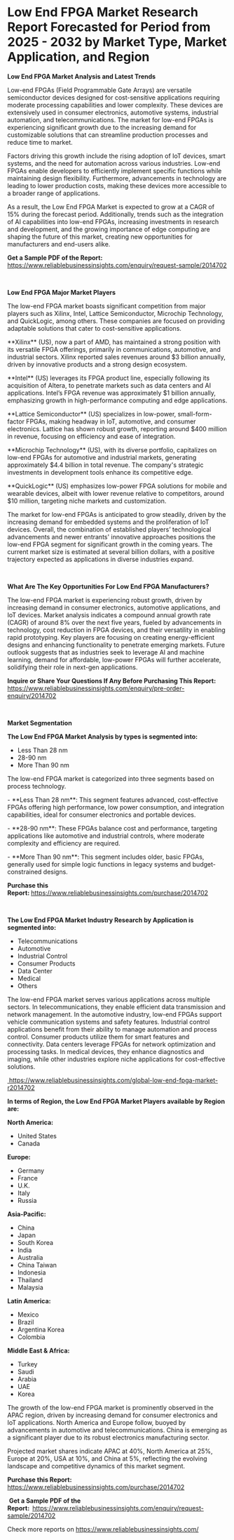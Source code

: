 <p><h1>Low End FPGA Market Research Report Forecasted for Period from 2025 -  2032 by Market Type, Market Application, and Region</h1></p><p><strong>Low End FPGA Market Analysis and Latest Trends</strong></p>
<p><p>Low-end FPGAs (Field Programmable Gate Arrays) are versatile semiconductor devices designed for cost-sensitive applications requiring moderate processing capabilities and lower complexity. These devices are extensively used in consumer electronics, automotive systems, industrial automation, and telecommunications. The market for low-end FPGAs is experiencing significant growth due to the increasing demand for customizable solutions that can streamline production processes and reduce time to market.</p><p>Factors driving this growth include the rising adoption of IoT devices, smart systems, and the need for automation across various industries. Low-end FPGAs enable developers to efficiently implement specific functions while maintaining design flexibility. Furthermore, advancements in technology are leading to lower production costs, making these devices more accessible to a broader range of applications.</p><p>As a result, the Low End FPGA Market is expected to grow at a CAGR of 15% during the forecast period. Additionally, trends such as the integration of AI capabilities into low-end FPGAs, increasing investments in research and development, and the growing importance of edge computing are shaping the future of this market, creating new opportunities for manufacturers and end-users alike.</p></p>
<p><strong>Get a Sample PDF of the Report:&nbsp;</strong> <a href="https://www.reliablebusinessinsights.com/enquiry/request-sample/2014702?utm_campaign=2221&utm_medium=2&utm_source=Github&utm_content=ia&utm_term=11022025&utm_id=low-end-fpga">https://www.reliablebusinessinsights.com/enquiry/request-sample/2014702</a></p>
<p>&nbsp;</p>
<p><strong>Low End FPGA Major Market Players</strong></p>
<p><p>The low-end FPGA market boasts significant competition from major players such as Xilinx, Intel, Lattice Semiconductor, Microchip Technology, and QuickLogic, among others. These companies are focused on providing adaptable solutions that cater to cost-sensitive applications.</p><p>**Xilinx** (US), now a part of AMD, has maintained a strong position with its versatile FPGA offerings, primarily in communications, automotive, and industrial sectors. Xilinx reported sales revenues around $3 billion annually, driven by innovative products and a strong design ecosystem.</p><p>**Intel** (US) leverages its FPGA product line, especially following its acquisition of Altera, to penetrate markets such as data centers and AI applications. Intel’s FPGA revenue was approximately $1 billion annually, emphasizing growth in high-performance computing and edge applications.</p><p>**Lattice Semiconductor** (US) specializes in low-power, small-form-factor FPGAs, making headway in IoT, automotive, and consumer electronics. Lattice has shown robust growth, reporting around $400 million in revenue, focusing on efficiency and ease of integration.</p><p>**Microchip Technology** (US), with its diverse portfolio, capitalizes on low-end FPGAs for automotive and industrial markets, generating approximately $4.4 billion in total revenue. The company's strategic investments in development tools enhance its competitive edge.</p><p>**QuickLogic** (US) emphasizes low-power FPGA solutions for mobile and wearable devices, albeit with lower revenue relative to competitors, around $10 million, targeting niche markets and customization.</p><p>The market for low-end FPGAs is anticipated to grow steadily, driven by the increasing demand for embedded systems and the proliferation of IoT devices. Overall, the combination of established players’ technological advancements and newer entrants' innovative approaches positions the low-end FPGA segment for significant growth in the coming years. The current market size is estimated at several billion dollars, with a positive trajectory expected as applications in diverse industries expand.</p></p>
<p>&nbsp;</p>
<p><strong>What Are The Key Opportunities For Low End FPGA Manufacturers?</strong></p>
<p><p>The low-end FPGA market is experiencing robust growth, driven by increasing demand in consumer electronics, automotive applications, and IoT devices. Market analysis indicates a compound annual growth rate (CAGR) of around 8% over the next five years, fueled by advancements in technology, cost reduction in FPGA devices, and their versatility in enabling rapid prototyping. Key players are focusing on creating energy-efficient designs and enhancing functionality to penetrate emerging markets. Future outlook suggests that as industries seek to leverage AI and machine learning, demand for affordable, low-power FPGAs will further accelerate, solidifying their role in next-gen applications.</p></p>
<p><strong>Inquire or Share Your Questions If Any Before Purchasing This Report:</strong> <a href="https://www.reliablebusinessinsights.com/enquiry/pre-order-enquiry/2014702?utm_campaign=2221&utm_medium=2&utm_source=Github&utm_content=ia&utm_term=11022025&utm_id=low-end-fpga">https://www.reliablebusinessinsights.com/enquiry/pre-order-enquiry/2014702</a></p>
<p>&nbsp;</p>
<p><strong>Market Segmentation</strong></p>
<p><strong>The Low End FPGA Market Analysis by types is segmented into:</strong></p>
<p><ul><li>Less Than 28 nm</li><li>28-90 nm</li><li>More Than 90 nm</li></ul></p>
<p><p>The low-end FPGA market is categorized into three segments based on process technology. </p><p>- **Less Than 28 nm**: This segment features advanced, cost-effective FPGAs offering high performance, low power consumption, and integration capabilities, ideal for consumer electronics and portable devices. </p><p>- **28-90 nm**: These FPGAs balance cost and performance, targeting applications like automotive and industrial controls, where moderate complexity and efficiency are required. </p><p>- **More Than 90 nm**: This segment includes older, basic FPGAs, generally used for simple logic functions in legacy systems and budget-constrained designs.</p></p>
<p><strong>Purchase this Report:&nbsp;</strong><a href="https://www.reliablebusinessinsights.com/purchase/2014702?utm_campaign=2221&utm_medium=2&utm_source=Github&utm_content=ia&utm_term=11022025&utm_id=low-end-fpga">https://www.reliablebusinessinsights.com/purchase/2014702</a></p>
<p>&nbsp;</p>
<p><strong>The Low End FPGA Market Industry Research by Application is segmented into:</strong></p>
<p><ul><li>Telecommunications</li><li>Automotive</li><li>Industrial Control</li><li>Consumer Products</li><li>Data Center</li><li>Medical</li><li>Others</li></ul></p>
<p><p>The low-end FPGA market serves various applications across multiple sectors. In telecommunications, they enable efficient data transmission and network management. In the automotive industry, low-end FPGAs support vehicle communication systems and safety features. Industrial control applications benefit from their ability to manage automation and process control. Consumer products utilize them for smart features and connectivity. Data centers leverage FPGAs for network optimization and processing tasks. In medical devices, they enhance diagnostics and imaging, while other industries explore niche applications for cost-effective solutions.</p></p>
<p><a href="https://www.reliablebusinessinsights.com/global-low-end-fpga-market-r2014702?utm_campaign=2221&utm_medium=2&utm_source=Github&utm_content=ia&utm_term=11022025&utm_id=low-end-fpga">&nbsp;https://www.reliablebusinessinsights.com/global-low-end-fpga-market-r2014702</a></p>
<p><strong>In terms of Region, the Low End FPGA Market Players available by Region are:</strong></p>
<p>
    <p> <strong> North America: </strong>
        <ul>
            <li>United States</li>
            <li>Canada</li>
        </ul>
        </p> 
    <p> <strong> Europe: </strong>
        <ul>
            <li>Germany</li>
            <li>France</li>
            <li>U.K.</li>
            <li>Italy</li>
            <li>Russia</li>
        </ul>
        </p> 
    <p> <strong> Asia-Pacific: </strong>
        <ul>
            <li>China</li>
            <li>Japan</li>
            <li>South Korea</li>
            <li>India</li>
            <li>Australia</li>
            <li>China Taiwan</li>
            <li>Indonesia</li>
            <li>Thailand</li>
            <li>Malaysia</li>
        </ul>
        </p> 
    <p> <strong> Latin America: </strong>
        <ul>
            <li>Mexico</li>
            <li>Brazil</li>
            <li>Argentina Korea</li>
            <li>Colombia</li>
        </ul>
        </p> 
    <p> <strong> Middle East & Africa: </strong>
        <ul>
            <li>Turkey</li>
            <li>Saudi</li>
            <li>Arabia</li>
            <li>UAE</li>
            <li>Korea</li>
        </ul>
    </p>
    </p>
<p><p>The growth of the low-end FPGA market is prominently observed in the APAC region, driven by increasing demand for consumer electronics and IoT applications. North America and Europe follow, buoyed by advancements in automotive and telecommunications. China is emerging as a significant player due to its robust electronics manufacturing sector. </p><p>Projected market shares indicate APAC at 40%, North America at 25%, Europe at 20%, USA at 10%, and China at 5%, reflecting the evolving landscape and competitive dynamics of this market segment.</p></p>
<p><strong>Purchase this Report: </strong><a href="https://www.reliablebusinessinsights.com/purchase/2014702?utm_campaign=2221&utm_medium=2&utm_source=Github&utm_content=ia&utm_term=11022025&utm_id=low-end-fpga">https://www.reliablebusinessinsights.com/purchase/2014702</a></p>
<p>&nbsp;<strong>Get a Sample PDF of the Report:&nbsp;&nbsp;</strong><a href="https://www.reliablebusinessinsights.com/enquiry/request-sample/2014702?utm_campaign=2221&utm_medium=2&utm_source=Github&utm_content=ia&utm_term=11022025&utm_id=low-end-fpga">https://www.reliablebusinessinsights.com/enquiry/request-sample/2014702</a></p>
<p><strong></strong></p>
<p>Check more reports on <a href="https://www.reliablebusinessinsights.com/?utm_campaign=2221&utm_medium=2&utm_source=Github&utm_content=ia&utm_term=11022025&utm_id=low-end-fpga">https://www.reliablebusinessinsights.com/</a></p>